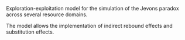 Exploration-exploitation model for the simulation of the Jevons paradox across several resource domains.

The model allows the implementation of indirect rebound effects and substitution effects.
